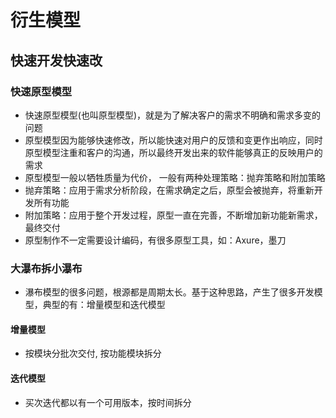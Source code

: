 # 衍生模型

## 快速开发快速改

### 快速原型模型

- 快速原型模型(也叫原型模型)，就是为了解决客户的需求不明确和需求多变的问题
- 原型模型因为能够快速修改，所以能快速对用户的反馈和变更作出响应，同时原型模型注重和客户的沟通，所以最终开发出来的软件能够真正的反映用户的需求
- 原型模型一般以牺牲质量为代价， 一般有两种处理策略：抛弃策略和附加策略
- 抛弃策略：应用于需求分析阶段，在需求确定之后，原型会被抛弃，将重新开发所有功能
- 附加策略：应用于整个开发过程，原型一直在完善，不断增加新功能新需求，最终交付
- 原型制作不一定需要设计编码，有很多原型工具，如：Axure，墨刀

### 大瀑布拆小瀑布

- 瀑布模型的很多问题，根源都是周期太长。基于这种思路，产生了很多开发模型，典型的有：增量模型和迭代模型

#### 增量模型

- 按模块分批次交付, 按功能模块拆分

#### 迭代模型

- 买次迭代都以有一个可用版本，按时间拆分
